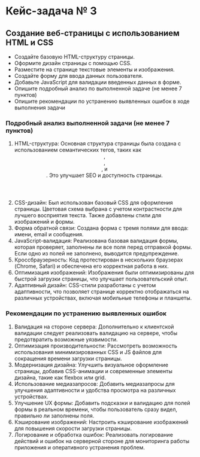 # Кейс-задача № 3

## Создание веб-страницы с использованием HTML и CSS
- Создайте базовую HTML-структуру страницы.
- Оформите дизайн страницы с помощью CSS.
- Разместите на странице текстовые элементы и изображения.
- Создайте форму для ввода данных пользователя.
- Добавьте JavaScript для валидации введенных данных в форме.
- Опишите подробный анализ по выполненной задаче (не менее 7 пунктов)
- Опишите рекомендации по устранению выявленных ошибок в ходе выполнения задачи


### Подробный анализ выполненной задачи (не менее 7 пунктов)
1. HTML-структура: Основная структура страницы была создана с использованием семантических тегов, 
   таких как <header>, <main>, <section>, и <footer>. Это улучшает SEO и доступность страницы.
2. CSS-дизайн: Был использован базовый CSS для оформления страницы. Цветовая схема выбрана с учетом 
   контрастности для лучшего восприятия текста. Также добавлены стили для изображений и формы. 
3. Форма обратной связи: Создана форма с тремя полями для ввода: имени, email и сообщения. 
4. JavaScript-валидация: Реализована базовая валидация формы, которая проверяет, заполнены ли все 
   поля перед отправкой формы. Если одно из полей не заполнено, выводится предупреждение. 
5. Кроссбраузерность: Код протестирован в нескольких браузерах (Chrome, Safari) 
   и обеспечена его корректная работа в них. 
6. Оптимизация изображений: Изображения были оптимизированы для быстрой загрузки страницы, 
   что улучшает пользовательский опыт. 
7. Адаптивный дизайн: CSS-стили разработаны с учетом адаптивности, что позволяет странице 
   корректно отображаться на различных устройствах, включая мобильные телефоны и планшеты.


### Рекомендации по устранению выявленных ошибок
1. Валидация на стороне сервера: Дополнительно к клиентской валидации следует реализовать 
   валидацию на сервере, чтобы предотвратить возможные уязвимости. 
2. Оптимизация производительности: Рассмотреть возможность использования 
   минимизированных CSS и JS файлов для сокращения времени загрузки страницы. 
3. Модернизация дизайна: Улучшить визуальное оформление страницы, добавив CSS-анимации 
   и современные элементы дизайна, такие как flexbox или grid. 
4. Использование медиазапросов: Добавить медиазапросы для улучшения адаптивности 
   и удобства просмотра на различных устройствах. 
5. Улучшение UX формы: Добавить подсказки и валидацию для полей формы в реальном 
   времени, чтобы пользователь сразу видел, правильно ли заполнены поля. 
6. Кэширование изображений: Настроить кэширование изображений для повышения скорости 
   загрузки страницы. 
7. Логирование и обработка ошибок: Реализовать логирование действий и ошибок на 
   серверной стороне для мониторинга работы приложения и оперативного устранения проблем.
